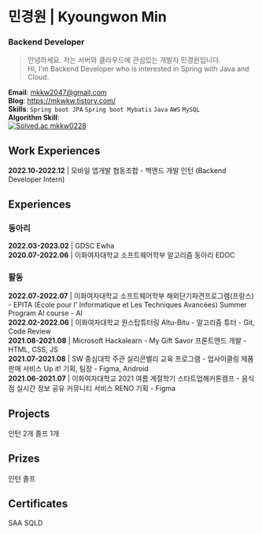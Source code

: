 # 민경원 | Kyoungwon Min
### Backend Developer
>안녕하세요. 저는 서버와 클라우드에 관심있는 개발자 민경원입니다. <br>
>Hi, I'm Backend Developer who is interested in Spring with Java and Cloud.

**Email**: mkkw2047@gmail.com <br>
**Blog**: https://mkwkw.tistory.com/ <br>
**Skills**: `Spring boot JPA` `Spring boot Mybatis` `Java` `AWS` `MySQL` <br>
**Algorithm Skill**:<br>
[![Solved.ac
mkkw0228](http://mazassumnida.wtf/api/v2/generate_badge?boj=mkkw0228)](https://solved.ac/mkkw0228)

## Work Experiences
**2022.10-2022.12** | 모바일 앱개발 협동조합 - 백엔드 개발 인턴 (Backend Developer Intern) <br>

## Experiences
### 동아리
**2022.03-2023.02** | GDSC Ewha <br>
**2020.07-2022.06** | 이화여자대학교 소프트웨어학부 알고리즘 동아리 EDOC <br>
### 활동
**2022.07-2022.07** | 이화여자대학교 소프트웨어학부 해외단기파견프로그램(프랑스) - EPITA (Ecole pour l' Informatique et Les Techniques Avancées) Summer Program AI course - AI <br> 
**2022.02-2022.06** | 이화여자대학교 원스탑튜터링 Altu-Bitu - 알고리즘 튜터 - Git, Code Review <br>
**2021.08-2021.08** | Microsoft Hackalearn - My Gift Savor 프론트엔드 개발 - HTML, CSS, JS <br>
**2021.07-2021.08** | SW 중심대학 주관 실리콘밸리 교육 프로그램 - 업사이클링 제품 판매 서비스 Up it! 기획, 팀장 - Figma, Android <br>
**2021.06-2021.07** | 이화여자대학교 2021 여름 계절학기 스타트업해커톤캠프 - 음식점 실시간 정보 공유 커뮤니티 서비스 RENO 기획 - Figma <br>

## Projects
인턴 2개
졸프 1개

## Prizes
인턴
졸프

## Certificates
SAA
SQLD
<!--
**mkwkw/mkwkw** is a ✨ _special_ ✨ repository because its `README.md` (this file) appears on your GitHub profile.

Here are some ideas to get you started:

- 🔭 I’m currently working on ...
- 🌱 I’m currently learning ...
- 👯 I’m looking to collaborate on ...
- 🤔 I’m looking for help with ...
- 💬 Ask me about ...
- 📫 How to reach me: ...
- 😄 Pronouns: ...
- ⚡ Fun fact: ...
-->


